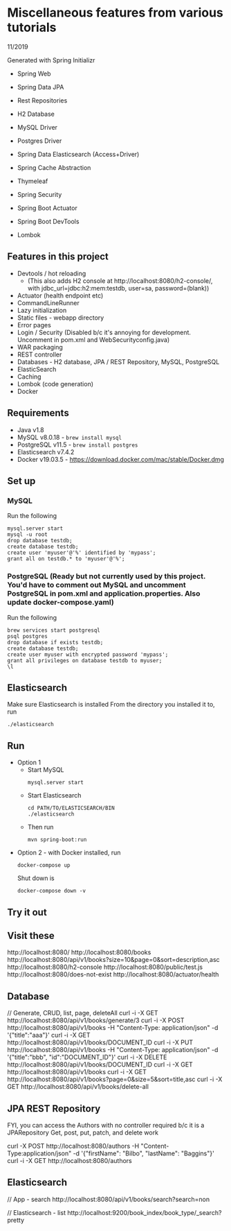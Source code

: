 # Miscellaneous features from various tutorials
11/2019

Generated with Spring Initializr 
- Spring Web

- Spring Data JPA
- Rest Repositories
- H2 Database
- MySQL Driver
- Postgres Driver
- Spring Data Elasticsearch (Access+Driver)
- Spring Cache Abstraction

- Thymeleaf
- Spring Security

- Spring Boot Actuator 
- Spring Boot DevTools
- Lombok


## Features in this project
- Devtools / hot reloading 
  - (This also adds H2 console at http://localhost:8080/h2-console/, with   jdbc_url=jdbc:h2:mem:testdb, user=sa, password=(blank))
- Actuator (health endpoint etc)
- CommandLineRunner
- Lazy initialization
- Static files - webapp directory
- Error pages
- Login / Security (Disabled b/c it's annoying for development. Uncomment in pom.xml and WebSecurityconfig.java)
- WAR packaging
- REST controller
- Databases - H2 database, JPA / REST Repository, MySQL, PostgreSQL
- ElasticSearch 
- Caching
- Lombok (code generation)
- Docker 


## Requirements
- Java v1.8 
- MySQL v8.0.18 - `brew install mysql`
- PostgreSQL v11.5 - `brew install postgres`
- Elasticsearch v7.4.2
- Docker v19.03.5 - https://download.docker.com/mac/stable/Docker.dmg


## Set up
### MySQL
  Run the following 
  ```
  mysql.server start
  mysql -u root
  drop database testdb;
  create database testdb;
  create user 'myuser'@'%' identified by 'mypass';
  grant all on testdb.* to 'myuser'@'%';
  ```

### PostgreSQL (Ready but not currently used by this project. You'd have to comment out MySQL and uncomment PostgreSQL in pom.xml and application.properties. Also update docker-compose.yaml)
  Run the following 
  ```
  brew services start postgresql
  psql postgres
  drop database if exists testdb;
  create database testdb;
  create user myuser with encrypted password 'mypass';
  grant all privileges on database testdb to myuser;
  \l
  ```


## Elasticsearch
  Make sure Elasticsearch is installed
  From the directory you installed it to, run 
  ```
  ./elasticsearch
  ```


## Run 
- Option 1 
    - Start MySQL
      ```
      mysql.server start
      ```
    - Start Elasticsearch 
      ```
      cd PATH/TO/ELASTICSEARCH/BIN
      ./elasticsearch
      ```
    - Then run
      ```
      mvn spring-boot:run
      ```
- Option 2 - with Docker installed, run 
  ```
  docker-compose up
  ```
  Shut down is 
  ```
  docker-compose down -v
  ```



## Try it out

  ## Visit these
  http://localhost:8080/
  http://localhost:8080/books
  http://localhost:8080/api/v1/books?size=10&page=0&sort=description,asc  
  http://localhost:8080/h2-console
  http://localhost:8080/public/test.js
  http://localhost:8080/does-not-exist
  http://localhost:8080/actuator/health


  ## Database
  // Generate, CRUD, list, page, deleteAll
  curl -i -X GET    http://localhost:8080/api/v1/books/generate/3
  curl -i -X POST   http://localhost:8080/api/v1/books -H "Content-Type: application/json" -d '{"title":"aaa"}'
  curl -i -X GET    http://localhost:8080/api/v1/books/DOCUMENT_ID
  curl -i -X PUT    http://localhost:8080/api/v1/books -H "Content-Type: application/json" -d '{"title":"bbb", "id":"DOCUMENT_ID"}'
  curl -i -X DELETE http://localhost:8080/api/v1/books/DOCUMENT_ID
  curl -i -X GET    http://localhost:8080/api/v1/books
  curl -i -X GET    http://localhost:8080/api/v1/books?page=0&size=5&sort=title,asc
  curl -i -X GET    http://localhost:8080/api/v1/books/delete-all


  ## JPA REST Repository
  FYI, you can access the Authors with no controller required b/c it is a JPARepository
  Get, post, put, patch, and delete work

  curl -X POST      http://localhost:8080/authors -H "Content-Type:application/json" -d '{"firstName": "Bilbo", "lastName": "Baggins"}'
  curl -i -X GET    http://localhost:8080/authors



  ## Elasticsearch
  // App - search
  http://localhost:8080/api/v1/books/search?search=non

  // Elasticsearch - list
  http://localhost:9200/book_index/book_type/_search?pretty
